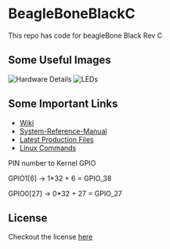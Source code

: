 # BeagleBoneBlackC
This repo has code for beagleBone Black Rev C


## Some Useful Images

![Hardware Details](https://beagleboard.org/static/images/black_hardware_details.png)
![LEDs](https://beagleboard.org/static/uploads/LEDs.PNG)

## Some Important Links

- [Wiki](https://elinux.org/Beagleboard:BeagleBoneBlack)
- [System-Reference-Manual](https://github.com/beagleboard/beaglebone-black/wiki/System-Reference-Manual)
- [Latest Production Files](https://elinux.org/Beagleboard:BeagleBoneBlack#LATEST_PRODUCTION_FILES_.28C.29)
- [Linux Commands](https://xmind.app/m/WwtB/)

PIN number to Kernel GPIO

GPIO1[6] -> 1*32 + 6 = GPIO_38

GPIO0[27] -> 0*32 + 27 = GPIO_27

## License

Checkout the license [here](https://github.com/balaji303/BeagleBoneBlackC/blob/main/LICENSE)
